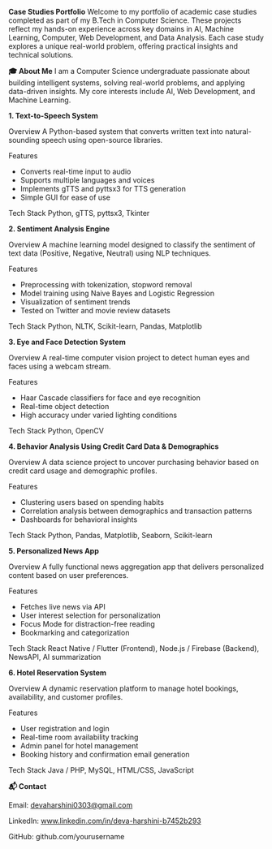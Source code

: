**Case Studies Portfolio**
Welcome to my portfolio of academic case studies completed as part of my B.Tech in Computer Science. These projects reflect my hands-on experience across key domains in AI, Machine Learning, Computer, Web Development, and Data Analysis. Each case study explores a unique real-world problem, offering practical insights and technical solutions.

**🎓 About Me**
I am a Computer Science undergraduate passionate about building intelligent systems, solving real-world problems, and applying data-driven insights. My core interests include AI, Web Development, and Machine Learning.

**1. Text-to-Speech System**

Overview
A Python-based system that converts written text into natural-sounding speech using open-source libraries.

Features
* Converts real-time input to audio
* Supports multiple languages and voices
* Implements gTTS and pyttsx3 for TTS generation
* Simple GUI for ease of use

Tech Stack
Python, gTTS, pyttsx3, Tkinter

**2. Sentiment Analysis Engine**

Overview
A machine learning model designed to classify the sentiment of text data (Positive, Negative, Neutral) using NLP techniques.

Features
* Preprocessing with tokenization, stopword removal
* Model training using Naive Bayes and Logistic Regression
* Visualization of sentiment trends
* Tested on Twitter and movie review datasets

Tech Stack
Python, NLTK, Scikit-learn, Pandas, Matplotlib

**3. Eye and Face Detection System**

Overview
A real-time computer vision project to detect human eyes and faces using a webcam stream.

Features
* Haar Cascade classifiers for face and eye recognition
* Real-time object detection
* High accuracy under varied lighting conditions

Tech Stack
Python, OpenCV

**4. Behavior Analysis Using Credit Card Data & Demographics**

Overview
A data science project to uncover purchasing behavior based on credit card usage and demographic profiles.

Features
* Clustering users based on spending habits
* Correlation analysis between demographics and transaction patterns
* Dashboards for behavioral insights

Tech Stack
Python, Pandas, Matplotlib, Seaborn, Scikit-learn

**5. Personalized News App**

Overview
A fully functional news aggregation app that delivers personalized content based on user preferences.

Features
* Fetches live news via API
* User interest selection for personalization
* Focus Mode for distraction-free reading
* Bookmarking and categorization

Tech Stack
React Native / Flutter (Frontend), Node.js / Firebase (Backend), NewsAPI, AI summarization

**6. Hotel Reservation System**

Overview
A dynamic reservation platform to manage hotel bookings, availability, and customer profiles.

Features
* User registration and login
* Real-time room availability tracking
* Admin panel for hotel management
* Booking history and confirmation email generation

Tech Stack
Java / PHP, MySQL, HTML/CSS, JavaScript


**📬 Contact**

Email: devaharshini0303@gmail.com

LinkedIn: www.linkedin.com/in/deva-harshini-b7452b293

GitHub: github.com/yourusername
